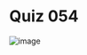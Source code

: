 # Quiz 054
![image](https://user-images.githubusercontent.com/111758436/228135471-518cc418-b50c-4ff1-b286-a8c4e7288b0b.png)
